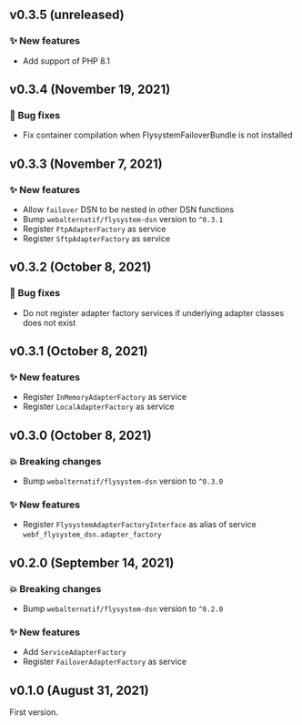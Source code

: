 ## v0.3.5 (unreleased)

### ✨ New features

* Add support of PHP 8.1

## v0.3.4 (November 19, 2021)

### 🐛 Bug fixes

* Fix container compilation when FlysystemFailoverBundle is not installed

## v0.3.3 (November 7, 2021)

### ✨ New features

* Allow `failover` DSN to be nested in other DSN functions
* Bump `webalternatif/flysystem-dsn` version to `^0.3.1`
* Register `FtpAdapterFactory` as service
* Register `SftpAdapterFactory` as service

## v0.3.2 (October 8, 2021)

### 🐛 Bug fixes

* Do not register adapter factory services if underlying adapter classes does not exist

## v0.3.1 (October 8, 2021)

### ✨ New features

* Register `InMemoryAdapterFactory` as service
* Register `LocalAdapterFactory` as service

## v0.3.0 (October 8, 2021)

### 💥 Breaking changes

* Bump `webalternatif/flysystem-dsn` version to `^0.3.0`

### ✨ New features

* Register `FlysystemAdapterFactoryInterface` as alias of service `webf_flysystem_dsn.adapter_factory`

## v0.2.0 (September 14, 2021)

### 💥 Breaking changes

* Bump `webalternatif/flysystem-dsn` version to `^0.2.0`

### ✨ New features

* Add `ServiceAdapterFactory`
* Register `FailoverAdapterFactory` as service

## v0.1.0 (August 31, 2021)

First version.
